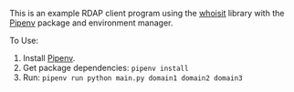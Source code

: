 This is an example RDAP client program using the [whoisit](https://github.com/meeb/whoisit) library
with the [Pipenv](https://pipenv.pypa.io/en/latest/installation.html#using-installed-packages) package
and environment manager.

To Use:
1. Install [Pipenv](https://pipenv.pypa.io/en/latest/installation.html#installing-pipenv).
1. Get package dependencies: `pipenv install`
1. Run: `pipenv run python main.py domain1 domain2 domain3`
